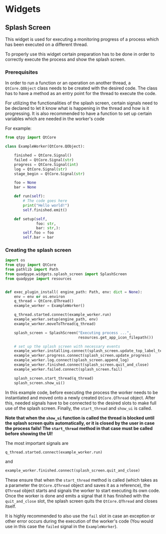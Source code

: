 # Widgets

## Splash Screen

This widget is used for executing a monitoring progress of a process which has been executed on a different thread.

To properly use this widget certain preparation has to be done in order to correctly execute the process and show the
splash screen.

### Prerequisites

In order to run a function or an operation on another thread, a `QtCore.QObject` class needs to be created with the
desired code. The class has to have a method as an entry point for the thread to execute the code.

For utilizing the functionalities of the splash screen, certain signals need to be declared to let it know what is
happening in the thread and how is it progressing. It is also recommended to have a function to set up certain variables
which are needed in the worker's code

For example:
```python
from qtpy import QtCore

class ExampleWorker(QtCore.QObject):

    finished = QtCore.Signal()
    failed = QtCore.Signal(str)
    progress = QtCore.Signal(int)
    log = QtCore.Signal(str)
    stage_begin = QtCore.Signal(str)

    foo = None
    bar = None

    def run(self):
        # The code goes here
        print("Hello world!")
        self.finished.emit()

    def setup(self,
              foo: str,
              bar: str,):
        self.foo = foo
        self.bar = bar
```

### Creating the splash screen

```python
import os
from qtpy import QtCore
from pathlib import Path
from quadpype.widgets.splash_screen import SplashScreen
from quadpype import resources


def exec_plugin_install( engine_path: Path, env: dict = None):
    env = env or os.environ
    q_thread = QtCore.QThread()
    example_worker = ExampleWorker()

    q_thread.started.connect(example_worker.run)
    example_worker.setup(engine_path, env)
    example_worker.moveToThread(q_thread)

    splash_screen = SplashScreen("Executing process ...",
                                 resources.get_app_icon_filepath())

    # set up the splash screen with necessary events
    example_worker.installing.connect(splash_screen.update_top_label_text)
    example_worker.progress.connect(splash_screen.update_progress)
    example_worker.log.connect(splash_screen.append_log)
    example_worker.finished.connect(splash_screen.quit_and_close)
    example_worker.failed.connect(splash_screen.fail)

    splash_screen.start_thread(q_thread)
    splash_screen.show_ui()
```

In this example code, before executing the process the worker needs to be instantiated and moved onto a newly created
`QtCore.QThread` object. After this, needed signals have to be connected to the desired slots to make full use of
the splash screen. Finally, the `start_thread` and `show_ui` is called.

**Note that when the `show_ui` function is called the thread is blocked until the splash screen quits automatically, or
it is closed by the user in case the process fails! The `start_thread` method in that case must be called before
showing the UI!**

The most important signals are
```python
q_thread.started.connect(example_worker.run)
```
 and
```python
example_worker.finished.connect(splash_screen.quit_and_close)
```

These ensure that when the `start_thread` method is called (which takes as a parameter the `QtCore.QThread` object and
saves it as a reference), the `QThread` object starts and signals the worker to
start executing its own code. Once the worker is done and emits a signal that it has finished with the `quit_and_close`
slot, the splash screen quits the `QtCore.QThread` and closes itself.

It is highly recommended to also use the `fail` slot in case an exception or other error occurs during the execution of
the worker's code (You would use in this case the `failed` signal in the `ExampleWorker`).
